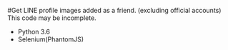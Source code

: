 ﻿﻿#Get LINE profile images added as a friend.
(excluding official accounts)
This code may be incomplete.

* Python 3.6
* Selenium(PhantomJS)